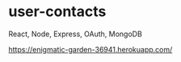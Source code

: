 # user-contacts
React, Node, Express, OAuth, MongoDB

https://enigmatic-garden-36941.herokuapp.com/
